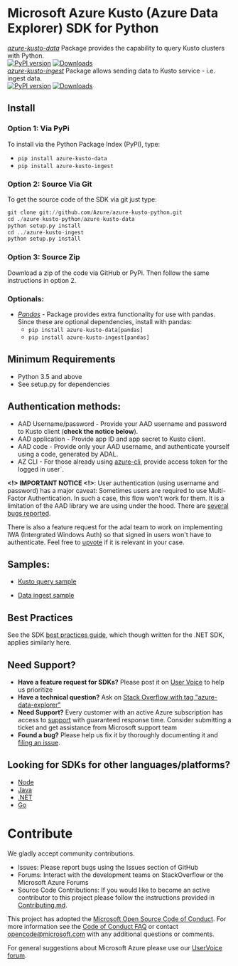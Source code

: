 # Microsoft Azure Kusto  (Azure Data Explorer) SDK  for Python

[*azure-kusto-data*]("https://github.com/Azure/azure-kusto-python/tree/master/azure-kusto-data") Package provides the capability to query Kusto clusters with Python.<br>
[![PyPI version](https://badge.fury.io/py/azure-kusto-data.svg)](https://badge.fury.io/py/azure-kusto-data)
[![Downloads](https://pepy.tech/badge/azure-kusto-data)](https://pepy.tech/project/azure-kusto-data)<br>
[*azure-kusto-ingest*]("https://github.com/Azure/azure-kusto-python/tree/master/azure-kusto-ingest") Package allows sending data to Kusto service - i.e. ingest data.<br>
[![PyPI version](https://badge.fury.io/py/azure-kusto-ingest.svg)](https://badge.fury.io/py/azure-kusto-ingest)
[![Downloads](https://pepy.tech/badge/azure-kusto-ingest)](https://pepy.tech/project/azure-kusto-ingest)<br>


## Install
### Option 1: Via PyPi
To install via the Python Package Index (PyPI), type:

* `pip install azure-kusto-data`
* `pip install azure-kusto-ingest`

### Option 2: Source Via Git
To get the source code of the SDK via git just type:

```python
git clone git://github.com/Azure/azure-kusto-python.git
cd ./azure-kusto-python/azure-kusto-data
python setup.py install
cd ../azure-kusto-ingest
python setup.py install
```

### Option 3: Source Zip
Download a zip of the code via GitHub or PyPi. Then follow the same instructions in option 2.

### Optionals:
* [_Pandas_](http://pandas.pydata.org/) - Package provides extra functionality for use with pandas. Since these are optional dependencies, install with pandas:
    * `pip install azure-kusto-data[pandas]`
    * `pip install azure-kusto-ingest[pandas]`

## Minimum Requirements
* Python 3.5 and above
* See setup.py for dependencies

## Authentication methods:

* AAD Username/password - Provide your AAD username and password to Kusto client (**check the notice below**).
* AAD application - Provide app ID and app secret to Kusto client.
* AAD code - Provide only your AAD username, and authenticate yourself using a code, generated by ADAL.
* AZ CLI - For those already using [azure-cli](https://github.com/Azure/azure-cli), provide access token for the logged in user`.

**<!> IMPORTANT NOTICE <!>**:
User authentication (using username and password) has a major caveat:
Sometimes users are required to use Multi-Factor Authentication. In such a case, this flow won't work for them.
It is a limitation of the AAD library we are using under the hood. There are [several bugs reported](https://github.com/AzureAD/azure-activedirectory-library-for-python/issues?utf8=%E2%9C%93&q=is%3Aissue+mfa).

There is also a feature request for the adal team to work on implementing IWA (Intergrated Windows Auth) so that signed in users won't have to authenticate. Feel free to [upvote](https://github.com/AzureAD/microsoft-authentication-library-for-python/issues/31) if it is relevant in your case.

## Samples:

* [Kusto query sample](https://github.com/Azure/azure-kusto-python/blob/master/azure-kusto-data/tests/sample.py)

* [Data ingest sample](https://github.com/Azure/azure-kusto-python/blob/master/azure-kusto-ingest/tests/sample.py)

## Best Practices
See the SDK [best practices guide](https://docs.microsoft.com/en-us/azure/data-explorer/kusto/api/netfx/kusto-ingest-best-practices), which though written for the .NET SDK, applies similarly here.

## Need Support?
- **Have a feature request for SDKs?** Please post it on [User Voice](https://feedback.azure.com/forums/915733-azure-data-explorer) to help us prioritize
- **Have a technical question?** Ask on [Stack Overflow with tag "azure-data-explorer"](https://stackoverflow.com/questions/tagged/azure-data-explorer)
- **Need Support?** Every customer with an active Azure subscription has access to [support](https://docs.microsoft.com/en-us/azure/azure-supportability/how-to-create-azure-support-request) with guaranteed response time.  Consider submitting a ticket and get assistance from Microsoft support team
- **Found a bug?** Please help us fix it by thoroughly documenting it and [filing an issue](https://github.com/Azure/azure-kusto-python/issues/new).

## Looking for SDKs for other languages/platforms?
- [Node](https://github.com/azure/azure-kusto-node)
- [Java](https://github.com/azure/azure-kusto-java)
- [.NET](https://docs.microsoft.com/en-us/azure/kusto/api/netfx/about-the-sdk)
- [Go](https://github.com/Azure/azure-kusto-go)

# Contribute

We gladly accept community contributions.

- Issues: Please report bugs using the Issues section of GitHub
- Forums: Interact with the development teams on StackOverflow or the Microsoft Azure Forums
- Source Code Contributions: If you would like to become an active contributor to this project please follow the instructions provided in [Contributing.md](CONTRIBUTING.md).

This project has adopted the [Microsoft Open Source Code of Conduct](https://opensource.microsoft.com/codeofconduct/). For more information see the [Code of Conduct FAQ](https://opensource.microsoft.com/codeofconduct/faq/) or contact [opencode@microsoft.com](mailto:opencode@microsoft.com) with any additional questions or comments.

For general suggestions about Microsoft Azure please use our [UserVoice forum](http://feedback.azure.com/forums/34192--general-feedback).

